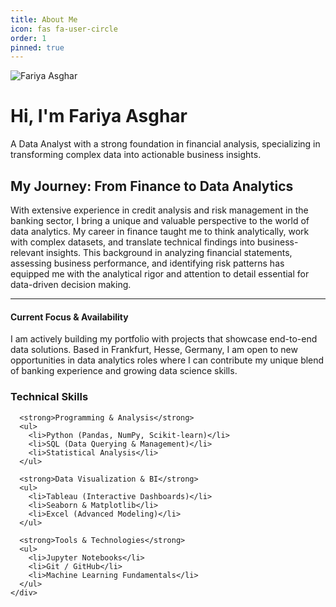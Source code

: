 ```yaml
---
title: About Me
icon: fas fa-user-circle
order: 1
pinned: true
---
```


<!-- This is the custom "hero" section for your introduction -->
<div class="row align-items-center mb-5">
  <div class="col-md-3 text-center">
    <!-- This path uses the robust relative_url filter -->
    <img src="{{ site.baseurl }}/assets/images/avatar.jpg" class="img-fluid rounded-circle" alt="Fariya Asghar">
  </div>
  <div class="col-md-9">
    <h1 class="mb-3">Hi, I'm Fariya Asghar</h1>
    <p class="fs-4 text-muted">
      A Data Analyst with a strong foundation in financial analysis, specializing in transforming complex data into actionable business insights.
    </p>
  </div>
</div>


<!-- This is the two-column layout for the rest of your content -->
<div class="row">

  <!-- Left Column: Your Narrative -->
  <div class="col-lg-8">
    <h2>My Journey: From Finance to Data Analytics</h2>
    <p>
      With extensive experience in credit analysis and risk management in the banking sector, I bring a unique and valuable perspective to the world of data analytics. My career in finance taught me to think analytically, work with complex datasets, and translate technical findings into business-relevant insights. This background in analyzing financial statements, assessing business performance, and identifying risk patterns has equipped me with the analytical rigor and attention to detail essential for data-driven decision making.
    </p>
    <hr class="my-4">
    <h4>Current Focus & Availability</h4>
    <p>
      I am actively building my portfolio with projects that showcase end-to-end data solutions. Based in Frankfurt, Hesse, Germany, I am open to new opportunities in data analytics roles where I can contribute my unique blend of banking experience and growing data science skills.
    </p>
  </div>

  <!-- Right Column: Your Skills -->
  <div class="col-lg-4">
    <div class="skills-card">
      <h3 class="mb-3">Technical Skills</h3>
      
      <strong>Programming & Analysis</strong>
      <ul>
        <li>Python (Pandas, NumPy, Scikit-learn)</li>
        <li>SQL (Data Querying & Management)</li>
        <li>Statistical Analysis</li>
      </ul>

      <strong>Data Visualization & BI</strong>
      <ul>
        <li>Tableau (Interactive Dashboards)</li>
        <li>Seaborn & Matplotlib</li>
        <li>Excel (Advanced Modeling)</li>
      </ul>
      
      <strong>Tools & Technologies</strong>
      <ul>
        <li>Jupyter Notebooks</li>
        <li>Git / GitHub</li>
        <li>Machine Learning Fundamentals</li>
      </ul>
    </div>
  </div>